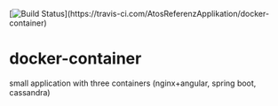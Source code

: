 [![Build Status](https://travis-ci.com/AtosReferenzApplikation/docker-container.svg?)](https://travis-ci.com/AtosReferenzApplikation/docker-container)
# docker-container
small application with three containers (nginx+angular, spring boot, cassandra)
